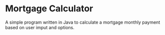# Mortgage Calculator

A simple program written in Java to calculate a mortgage monthly payment based on user imput and options. 
